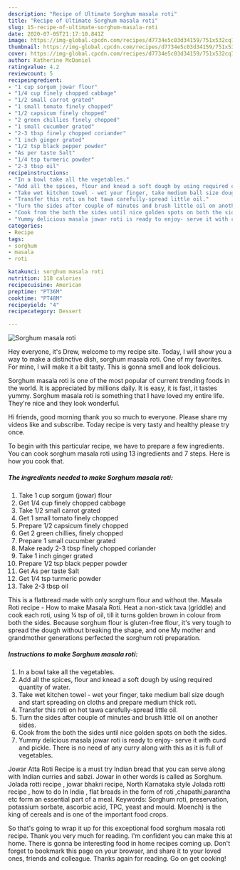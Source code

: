```yaml
---
description: "Recipe of Ultimate Sorghum masala roti"
title: "Recipe of Ultimate Sorghum masala roti"
slug: 15-recipe-of-ultimate-sorghum-masala-roti
date: 2020-07-05T21:17:10.841Z
image: https://img-global.cpcdn.com/recipes/d7734e5c03d34159/751x532cq70/sorghum-masala-roti-recipe-main-photo.jpg
thumbnail: https://img-global.cpcdn.com/recipes/d7734e5c03d34159/751x532cq70/sorghum-masala-roti-recipe-main-photo.jpg
cover: https://img-global.cpcdn.com/recipes/d7734e5c03d34159/751x532cq70/sorghum-masala-roti-recipe-main-photo.jpg
author: Katherine McDaniel
ratingvalue: 4.2
reviewcount: 5
recipeingredient:
- "1 cup sorgum jowar flour"
- "1/4 cup finely chopped cabbage"
- "1/2 small carrot grated"
- "1 small tomato finely chopped"
- "1/2 capsicum finely chopped"
- "2 green chillies finely chopped"
- "1 small cucumber grated"
- "2-3 tbsp finely chopped coriander"
- "1 inch ginger grated"
- "1/2 tsp black pepper powder"
- "As per taste Salt"
- "1/4 tsp turmeric powder"
- "2-3 tbsp oil"
recipeinstructions:
- "In a bowl take all the vegetables."
- "Add all the spices, flour and knead a soft dough by using required quantity of water."
- "Take wet kitchen towel - wet your finger, take medium ball size dough and start spreading on cloths and prepare medium thick roti."
- "Transfer this roti on hot tawa carefully-spread little oil."
- "Turn the sides after couple of minutes and brush little oil on another sides."
- "Cook from the both the sides until nice golden spots on both the sides."
- "Yummy delicious masala jowar roti is ready to enjoy- serve it with curd and pickle. There is no need of any curry along with this as it is full of vegetables."
categories:
- Recipe
tags:
- sorghum
- masala
- roti

katakunci: sorghum masala roti 
nutrition: 118 calories
recipecuisine: American
preptime: "PT36M"
cooktime: "PT48M"
recipeyield: "4"
recipecategory: Dessert

---
```



![Sorghum masala roti](https://img-global.cpcdn.com/recipes/d7734e5c03d34159/751x532cq70/sorghum-masala-roti-recipe-main-photo.jpg)

Hey everyone, it's Drew, welcome to my recipe site. Today, I will show you a way to make a distinctive dish, sorghum masala roti. One of my favorites. For mine, I will make it a bit tasty. This is gonna smell and look delicious.

Sorghum masala roti is one of the most popular of current trending foods in the world. It is appreciated by millions daily. It is easy, it is fast, it tastes yummy. Sorghum masala roti is something that I have loved my entire life. They're nice and they look wonderful.

Hi friends, good morning thank you so much to everyone. Please share my videos like and subscribe. Today recipe is very tasty and healthy please try once.


To begin with this particular recipe, we have to prepare a few ingredients. You can cook sorghum masala roti using 13 ingredients and 7 steps. Here is how you cook that.

##### The ingredients needed to make Sorghum masala roti:

1. Take 1 cup sorgum (jowar) flour
1. Get 1/4 cup finely chopped cabbage
1. Take 1/2 small carrot grated
1. Get 1 small tomato finely chopped
1. Prepare 1/2 capsicum finely chopped
1. Get 2 green chillies, finely chopped
1. Prepare 1 small cucumber grated
1. Make ready 2-3 tbsp finely chopped coriander
1. Take 1 inch ginger grated
1. Prepare 1/2 tsp black pepper powder
1. Get As per taste Salt
1. Get 1/4 tsp turmeric powder
1. Take 2-3 tbsp oil


This is a flatbread made with only sorghum flour and without the. Masala Roti recipe - How to make Masala Roti. Heat a non-stick tava (griddle) and cook each roti, using ¼ tsp of oil, till it turns golden brown in colour from both the sides. Because sorghum flour is gluten-free flour, it&#39;s very tough to spread the dough without breaking the shape, and one My mother and grandmother generations perfected the sorghum roti preparation. 

##### Instructions to make Sorghum masala roti:

1. In a bowl take all the vegetables.
1. Add all the spices, flour and knead a soft dough by using required quantity of water.
1. Take wet kitchen towel - wet your finger, take medium ball size dough and start spreading on cloths and prepare medium thick roti.
1. Transfer this roti on hot tawa carefully-spread little oil.
1. Turn the sides after couple of minutes and brush little oil on another sides.
1. Cook from the both the sides until nice golden spots on both the sides.
1. Yummy delicious masala jowar roti is ready to enjoy- serve it with curd and pickle. There is no need of any curry along with this as it is full of vegetables.


Jowar Atta Roti Recipe is a must try Indian bread that you can serve along with Indian curries and sabzi. Jowar in other words is called as Sorghum. Jolada rotti recipe , jowar bhakri recipe, North Karnataka style Jolada rotti recipe , how to do In India , flat breads in the form of roti ,chapathi,parantha etc form an essential part of a meal. Keywords: Sorghum roti, preservation, potassium sorbate, ascorbic acid, TPC, yeast and mould. Moench) is the king of cereals and is one of the important food crops. 

So that's going to wrap it up for this exceptional food sorghum masala roti recipe. Thank you very much for reading. I'm confident you can make this at home. There is gonna be interesting food in home recipes coming up. Don't forget to bookmark this page on your browser, and share it to your loved ones, friends and colleague. Thanks again for reading. Go on get cooking!
